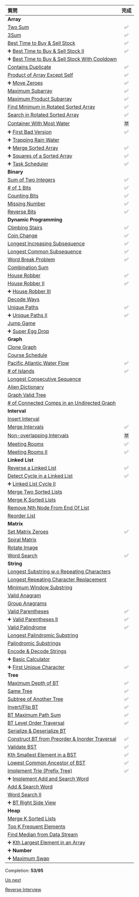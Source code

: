|質問|完成|
|:--|:--:|
|**Array**|
|[Two Sum](https://leetcode.com/problems/two-sum/)|✅|
|[3Sum](https://leetcode.com/problems/3sum/)|✅|
|[Best Time to Buy & Sell Stock](https://leetcode.com/problems/best-time-to-buy-and-sell-stock/)|✅|
|➕ [Best Time to Buy & Sell Stock II](https://leetcode.com/problems/best-time-to-buy-and-sell-stock-ii/)|✅|
|➕ [Best Time to Buy & Sell Stock With Cooldown](https://leetcode.com/problems/best-time-to-buy-and-sell-stock-with-cooldown/)||
|[Contains Duplicate](https://leetcode.com/problems/contains-duplicate/)|✅|
|[Product of Array Except Self](https://leetcode.com/problems/product-of-array-except-self/)|✅|
|➕ [Move Zeroes](https://leetcode.com/problems/move-zeroes/)|✅|
|[Maximum Subarray](https://leetcode.com/problems/maximum-subarray/)|✅|
|[Maximum Product Subarray](https://leetcode.com/problems/maximum-product-subarray/)|✅|
|[Find Minimum in Rotated Sorted Array](https://leetcode.com/problems/find-minimum-in-rotated-sorted-array/)|✅|
|[Search in Rotated Sorted Array](https://leetcode.com/problems/search-in-rotated-sorted-array/)|✅|
|[Container With Most Water](https://leetcode.com/problems/container-with-most-water/)|🈲|
|➕ [First Bad Version](https://leetcode.com/problems/first-bad-version)|✅|
|➕ [Trapping Rain Water](https://leetcode.com/problems/trapping-rain-water/)||
|➕ [Merge Sorted Array](https://leetcode.com/problems/merge-sorted-array/)|✅|
|➕ [Squares of a Sorted Array](https://leetcode.com/problems/squares-of-a-sorted-array/)|✅|
|➕ [Task Scheduler](https://leetcode.com/problems/task-scheduler/)|✅|
|**Binary**|
|[Sum of Two Integers](https://leetcode.com/problems/sum-of-two-integers/)|✅|
|[# of 1 Bits](https://leetcode.com/problems/number-of-1-bits/)|✅|
|[Counting Bits](https://leetcode.com/problems/counting-bits/)|✅|
|[Missing Number](https://leetcode.com/problems/missing-number/)|✅|
|[Reverse Bits](https://leetcode.com/problems/reverse-bits/)|✅|
|**Dynamic Programming**|
|[Climbing Stairs](https://leetcode.com/problems/climbing-stairs/)|✅|
|[Coin Change](https://leetcode.com/problems/coin-change/)|✅|
|[Longest Increasing Subsequence](https://leetcode.com/problems/longest-increasing-subsequence/)|✅|
|[Longest Common Subsequence](https://leetcode.com/problems/longest-common-subsequence/)|✅|
|[Word Break Problem](https://leetcode.com/problems/word-break/)|✅|
|[Combination Sum](https://leetcode.com/problems/combination-sum-iv/)||
|[House Robber](https://leetcode.com/problems/house-robber/)|✅|
|[House Robber II](https://leetcode.com/problems/house-robber-ii/)|✅|
|➕ [House Robber III](https://leetcode.com/problems/house-robber-iii/)||
|[Decode Ways](https://leetcode.com/problems/decode-ways/)||
|[Unique Paths](https://leetcode.com/problems/unique-paths/)|✅|
|➕ [Unique Paths II](https://leetcode.com/problems/unique-paths-ii/)|✅|
|[Jump Game](https://leetcode.com/problems/jump-game/)||
|➕ [Super Egg Drop](https://leetcode.com/problems/super-egg-drop/)||
|**Graph**|
|[Clone Graph](https://leetcode.com/problems/clone-graph/)||
|[Course Schedule](https://leetcode.com/problems/course-schedule/)||
|[Pacific Atlantic Water Flow](https://leetcode.com/problems/pacific-atlantic-water-flow/)|✅|
|[# of Islands](https://leetcode.com/problems/number-of-islands/)|✅|
|[Longest Consecutive Sequence](https://leetcode.com/problems/longest-consecutive-sequence/)||
|[Alien Dictionary](https://leetcode.com/problems/alien-dictionary/)||
|[Graph Valid Tree](https://leetcode.com/problems/graph-valid-tree/)||
|[# of Connected Comps in an Undirected Graph](https://leetcode.com/problems/number-of-connected-components-in-an-undirected-graph/)||
|**Interval**|
|[Insert Interval](https://leetcode.com/problems/insert-interval/)||
|[Merge Intervals](https://leetcode.com/problems/merge-intervals/)|✅|
|[Non-overlapping Intervals](https://leetcode.com/problems/non-overlapping-intervals/)|🈲|
|[Meeting Rooms](https://leetcode.com/problems/meeting-rooms/)|✅|
|[Meeting Rooms II](https://leetcode.com/problems/meeting-rooms-ii/)|✅|
|**Linked List**|
|[Reverse a Linked List](https://leetcode.com/problems/reverse-linked-list/)|✅|
|[Detect Cycle in a Linked List](https://leetcode.com/problems/linked-list-cycle/)|✅|
|➕ [Linked List Cycle II](https://leetcode.com/problems/linked-list-cycle-ii/)||
|[Merge Two Sorted Lists](https://leetcode.com/problems/merge-two-sorted-lists/)||
|[Merge K Sorted Lists](https://leetcode.com/problems/merge-k-sorted-lists/)||
|[Remove Nth Node From End Of List](https://leetcode.com/problems/remove-nth-node-from-end-of-list/)||
|[Reorder List](https://leetcode.com/problems/reorder-list/)||
|**Matrix**|
|[Set Matrix Zeroes](https://leetcode.com/problems/set-matrix-zeroes/)|✅|
|[Spiral Matrix](https://leetcode.com/problems/spiral-matrix/)||
|[Rotate Image](https://leetcode.com/problems/rotate-image/)||
|[Word Search](https://leetcode.com/problems/word-search/)|✅|
|**String**|
|[Longest Substring w.o Repeating Characters](https://leetcode.com/problems/longest-substring-without-repeating-characters/)||
|[Longest Repeating Character Replacement](https://leetcode.com/problems/longest-repeating-character-replacement/)||
|[Minimum Window Substring](https://leetcode.com/problems/minimum-window-substring/)||
|[Valid Anagram](https://leetcode.com/problems/valid-anagram/)||
|[Group Anagrams](https://leetcode.com/problems/group-anagrams/)||
|[Valid Parentheses](https://leetcode.com/problems/valid-parentheses/)|✅|
|➕ [Valid Parentheses II](https://leetcode.com/problems/valid-parentheses-ii/)|✅|
|[Valid Palindrome](https://leetcode.com/problems/valid-palindrome/)|✅|
|[Longest Palindromic Substring](https://leetcode.com/problems/longest-palindromic-substring/)||
|[Palindromic Substrings](https://leetcode.com/problems/palindromic-substrings/)||
|[Encode & Decode Strings](https://leetcode.com/problems/encode-and-decode-strings/)||
|➕ [Basic Calculator](https://leetcode.com/problems/basic-calculator/)||
|➕ [First Unique Character](https://leetcode.com/problems/first-unique-character-in-a-string/)|✅|
|**Tree**|
|[Maximum Depth of BT](https://leetcode.com/problems/maximum-depth-of-binary-tree/)|✅|
|[Same Tree](https://leetcode.com/problems/same-tree/)|✅|
|[Subtree of Another Tree](https://leetcode.com/problems/subtree-of-another-tree/)|✅|
|[Invert/Flip BT](https://leetcode.com/problems/invert-binary-tree/)|✅|
|[BT Maximum Path Sum](https://leetcode.com/problems/binary-tree-maximum-path-sum/)|✅|
|[BT Level Order Traversal](https://leetcode.com/problems/binary-tree-level-order-traversal/)|✅|
|[Serialize & Deserialize BT](https://leetcode.com/problems/serialize-and-deserialize-binary-tree/)||
|[Construct BT from Preorder & Inorder Traversal](https://leetcode.com/problems/construct-binary-tree-from-preorder-and-inorder-traversal/)|✅|
|[Validate BST](https://leetcode.com/problems/validate-binary-search-tree/)|✅|
|[Kth Smallest Element in a BST](https://leetcode.com/problems/kth-smallest-element-in-a-bst/)|✅|
|[Lowest Common Ancestor of BST](https://leetcode.com/problems/lowest-common-ancestor-of-a-binary-search-tree/)|✅|
|[Implement Trie (Prefix Tree)](https://leetcode.com/problems/implement-trie-prefix-tree/)|✅|
|➕ [Implement Add and Search Word](https://leetcode.com/problems/add-and-search-word-data-structure-design/)||
|[Add & Search Word](https://leetcode.com/problems/add-and-search-word-data-structure-design/)||
|[Word Search II](https://leetcode.com/problems/word-search-ii/)||
|➕ [BT Right Side View](https://leetcode.com/problems/binary-tree-right-side-view/)||
|**Heap**|
|[Merge K Sorted Lists](https://leetcode.com/problems/merge-k-sorted-lists/)||
|[Top K Frequent Elements](https://leetcode.com/problems/top-k-frequent-elements/)||
|[Find Median from Data Stream](https://leetcode.com/problems/find-median-from-data-stream/)||
|➕ [Kth Largest Element in an Array](https://leetcode.com/problems/kth-largest-element-in-an-array/)||
|➕ **Number**|
|➕ [Maximum Swap](https://leetcode.com/problems/maximum-swap/)||

Completion: **53/95**

[Up next](https://github.com/donnemartin/system-design-primer)

[Reverse Interview](https://github.com/viraptor/reverse-interview/blob/master/README.md)
